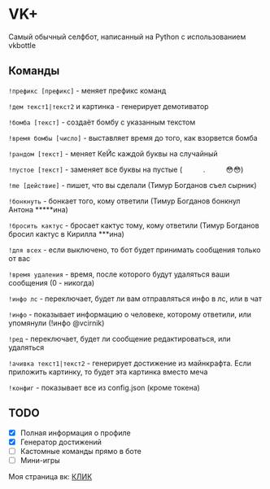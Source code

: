 # VK+
Самый обычный селфбот, написанный на Python с использованием vkbottle

## Команды

`!префикс [префикс]` - меняет префикс команд

`!дем текст1|текст2` и картинка - генерирует демотиватор

`!бомба [текст]` - создаёт бомбу с указанным текстом

`!время бомбы [число]` - выставляет время до того, как взорвется бомба

`!рандом [текст]` - меняет КеЙс каждой буквы на случайный

`!пустое [текст]` - заменяет все буквы на пустые (⠀⠀⠀⠀.⠀⠀⠀⠀😳😳)

`!me [действие]` - пишет, что вы сделали (Тимур Богданов съел сырник)

`!бонкнуть` - бонкает того, кому ответили (Тимур Богданов бонкнул Антона \*\*\*\*\*ина)

`!бросить кактус` - бросает кактус тому, кому ответили (Тимур Богданов бросил кактус в Кирилла \*\*\*ина)

`!для всех` - если выключено, то бот будет принимать сообщения только от вас

`!время удаления` - время, после которого будут удаляться ваши сообщения (0 - никогда)

`!инфо лс` - переключает, будет ли вам отправляться инфо в лс, или в чат

`!инфо` - показывает информацию о человеке, которому ответили, или упомянули (!инфо @vcirnik)

`!ред` - переключает, будет ли сообщение редактироваться, или удаляться

`!ачивка текст1|текст2` - генерирует достижение из майнкрафта. Если приложить картинку, то будет эта картинка вместо меча

`!конфиг` - показывает все из config.json (кроме токена)

## TODO
- [x] Полная информация о профиле
- [x] Генератор достижений
- [ ] Кастомные команды прямо в боте
- [ ] Мини-игры

Моя страница вк: [КЛИК](https://vk.com/tbogdanov96)
